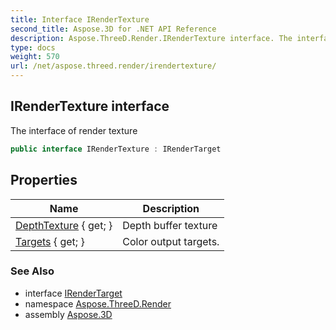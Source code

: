 ```yaml
---
title: Interface IRenderTexture
second_title: Aspose.3D for .NET API Reference
description: Aspose.ThreeD.Render.IRenderTexture interface. The interface of render texture
type: docs
weight: 570
url: /net/aspose.threed.render/irendertexture/
---
```

## IRenderTexture interface

The interface of render texture

```csharp
public interface IRenderTexture : IRenderTarget
```

## Properties

| Name | Description |
| --- | --- |
| [DepthTexture](../../aspose.threed.render/irendertexture/depthtexture/) { get; } | Depth buffer texture |
| [Targets](../../aspose.threed.render/irendertexture/targets/) { get; } | Color output targets. |

### See Also

* interface [IRenderTarget](../irendertarget/)
* namespace [Aspose.ThreeD.Render](../../aspose.threed.render/)
* assembly [Aspose.3D](../../)


